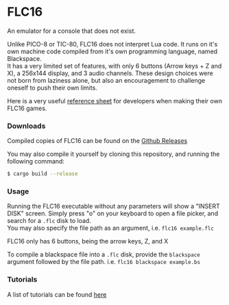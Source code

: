 # FLC16
An emulator for a console that does not exist.

Unlike PICO-8 or TIC-80, FLC16 does not interpret Lua code. It runs on it's own machine code compiled from it's own programming language, named Blackspace.  
It has a very limited set of features, with only 6 buttons (Arrow keys + Z and X), a 256x144 display, and 3 audio channels. These design choices were not born from laziness alone, but also an encouragement to challenge oneself to push their own limits. 

Here is a very useful [reference sheet](docs/refsheet.md) for developers when making their own FLC16 games.

### Downloads
Compiled copies of FLC16 can be found on the [Github Releases](https://github.com/FLC16/FLC16/releases)

You may also compile it yourself by cloning this repository, and running the following command:
```sh
$ cargo build --release
```

### Usage
Running the FLC16 executable without any parameters will show a "INSERT DISK" screen. Simply press "o" on your keyboard to open a file picker, and search for a `.flc` disk to load.  
You may also specify the file path as an argument, i.e. `flc16 example.flc`

FLC16 only has 6 buttons, being the arrow keys, Z, and X

To compile a blackspace file into a `.flc` disk, provide the `blackspace` argument followed by the file path. i.e. `flc16 blackspace example.bs`

### Tutorials
A list of tutorials can be found [here](docs/index.md)